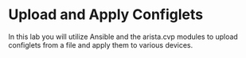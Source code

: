 # Upload and Apply Configlets

In this lab you will utilize Ansible and the arista.cvp modules to upload configlets from a file and apply them to various devices. 

